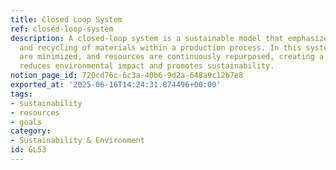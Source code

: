 ```yaml
---
title: Closed Loop System
ref: closed-loop-system
description: A closed-loop system is a sustainable model that emphasizes the reuse
  and recycling of materials within a production process. In this system, waste products
  are minimized, and resources are continuously repurposed, creating a cycle that
  reduces environmental impact and promotes sustainability.
notion_page_id: 720cd76c-6c3a-40b6-9d2a-648a9c12b7e8
exported_at: '2025-06-16T14:24:31.874496+00:00'
tags:
- sustainability
- resources
- goals
category:
- Sustainability & Environment
id: GL53
---
```


